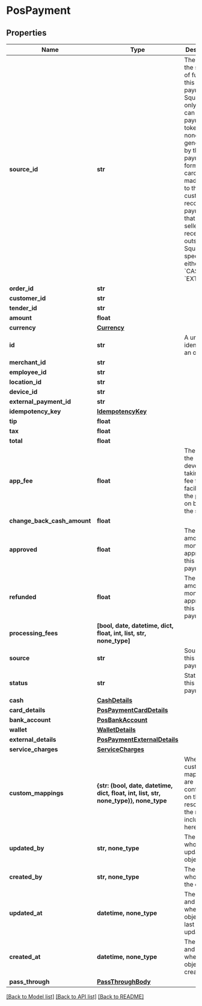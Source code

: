 # PosPayment


## Properties
Name | Type | Description | Notes
------------ | ------------- | ------------- | -------------
**source_id** | **str** | The ID for the source of funds for this payment. Square-only: This can be a payment token (card nonce) generated by the payment form or a card on file made linked to the customer. if recording a payment that the seller received outside of Square, specify either &#x60;CASH&#x60; or &#x60;EXTERNAL&#x60;. | 
**order_id** | **str** |  | 
**customer_id** | **str** |  | 
**tender_id** | **str** |  | 
**amount** | **float** |  | 
**currency** | [**Currency**](Currency.md) |  | 
**id** | **str** | A unique identifier for an object. | [optional] [readonly] 
**merchant_id** | **str** |  | [optional] 
**employee_id** | **str** |  | [optional] 
**location_id** | **str** |  | [optional] 
**device_id** | **str** |  | [optional] 
**external_payment_id** | **str** |  | [optional] 
**idempotency_key** | [**IdempotencyKey**](IdempotencyKey.md) |  | [optional] 
**tip** | **float** |  | [optional] 
**tax** | **float** |  | [optional] 
**total** | **float** |  | [optional] 
**app_fee** | **float** | The amount the developer is taking as a fee for facilitating the payment on behalf of the seller. | [optional] 
**change_back_cash_amount** | **float** |  | [optional] 
**approved** | **float** | The initial amount of money approved for this payment. | [optional] 
**refunded** | **float** | The initial amount of money approved for this payment. | [optional] 
**processing_fees** | **[bool, date, datetime, dict, float, int, list, str, none_type]** |  | [optional] 
**source** | **str** | Source of this payment. | [optional] 
**status** | **str** | Status of this payment. | [optional] 
**cash** | [**CashDetails**](CashDetails.md) |  | [optional] 
**card_details** | [**PosPaymentCardDetails**](PosPaymentCardDetails.md) |  | [optional] 
**bank_account** | [**PosBankAccount**](PosBankAccount.md) |  | [optional] 
**wallet** | [**WalletDetails**](WalletDetails.md) |  | [optional] 
**external_details** | [**PosPaymentExternalDetails**](PosPaymentExternalDetails.md) |  | [optional] 
**service_charges** | [**ServiceCharges**](ServiceCharges.md) |  | [optional] 
**custom_mappings** | **{str: (bool, date, datetime, dict, float, int, list, str, none_type)}, none_type** | When custom mappings are configured on the resource, the result is included here. | [optional] [readonly] 
**updated_by** | **str, none_type** | The user who last updated the object. | [optional] [readonly] 
**created_by** | **str, none_type** | The user who created the object. | [optional] [readonly] 
**updated_at** | **datetime, none_type** | The date and time when the object was last updated. | [optional] [readonly] 
**created_at** | **datetime, none_type** | The date and time when the object was created. | [optional] [readonly] 
**pass_through** | [**PassThroughBody**](PassThroughBody.md) |  | [optional] 

[[Back to Model list]](../../README.md#documentation-for-models) [[Back to API list]](../../README.md#documentation-for-api-endpoints) [[Back to README]](../../README.md)


